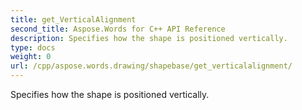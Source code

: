 ```yaml
---
title: get_VerticalAlignment
second_title: Aspose.Words for C++ API Reference
description: Specifies how the shape is positioned vertically. 
type: docs
weight: 0
url: /cpp/aspose.words.drawing/shapebase/get_verticalalignment/
---
```


Specifies how the shape is positioned vertically. 

